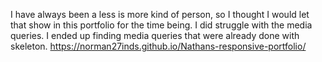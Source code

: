 I have always been a less is more kind of person, so I thought I would let that show in this portfolio for the time being. I did struggle with the media queries. I ended up finding media queries that were already done with skeleton. 
https://norman27inds.github.io/Nathans-responsive-portfolio/
